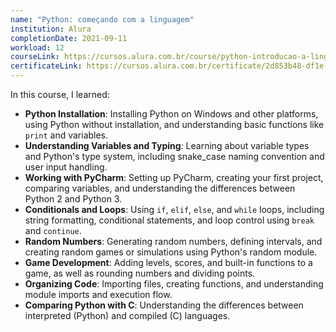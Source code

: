```yaml
---
name: "Python: começando com a linguagem"
institution: Alura
completionDate: 2021-09-11
workload: 12
courseLink: https://cursos.alura.com.br/course/python-introducao-a-linguagem
certificateLink: https://cursos.alura.com.br/certificate/2d853b48-df1e-4097-89a5-72258b839329?lang=pt_BR
---
```


In this course, I learned:

- **Python Installation**: Installing Python on Windows and other platforms, using Python without installation, and understanding basic functions like `print` and variables.
- **Understanding Variables and Typing**: Learning about variable types and Python's type system, including snake_case naming convention and user input handling.
- **Working with PyCharm**: Setting up PyCharm, creating your first project, comparing variables, and understanding the differences between Python 2 and Python 3.
- **Conditionals and Loops**: Using `if`, `elif`, `else`, and `while` loops, including string formatting, conditional statements, and loop control using `break` and `continue`.
- **Random Numbers**: Generating random numbers, defining intervals, and creating random games or simulations using Python's random module.
- **Game Development**: Adding levels, scores, and built-in functions to a game, as well as rounding numbers and dividing points.
- **Organizing Code**: Importing files, creating functions, and understanding module imports and execution flow.
- **Comparing Python with C**: Understanding the differences between interpreted (Python) and compiled (C) languages.
